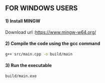 ## FOR WINDOWS USERS

#### 1) Install MINGW
Download url :https://www.mingw-w64.org/

#### 2) Compile the code using the gcc command 
```bash
g++ src/main.cpp -o build/main
```

#### 3) Run the executable
```bash
build/main.exe
```